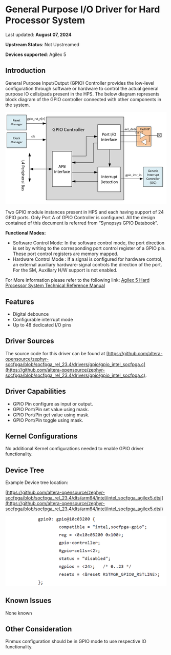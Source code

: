 # **General Purpose I/O Driver for Hard Processor System**

Last updated: **August 07, 2024** 

**Upstream Status**: Not Upstreamed

**Devices supported**: Agilex 5

## **Introduction**

General Purpose Input/Output (GPIO) Controller provides the low-level configuration through software or hardware to control the actual general purpose IO cells/pads present in the HPS. 
The below diagram represents block diagram of the GPIO controller connected with other components in the system.

![gpio_diagram](images/gpio_diagram.png)

Two GPIO module instances present in HPS and each having support of 24 GPIO ports. Only Port A of GPIO Controller is configured.
All the design contained of this document is referred from “Synopsys GPIO Databook”.

**Functional Modes:**

* Software Control Mode: In the software control mode, the port direction is set by writing to the corresponding port control register of a GPIO pin. These port control registers are memory mapped.
* Hardware Control Mode : If a signal is configured for hardware control, an external auxiliary hardware-signal controls the direction of the port. For the SM, Auxiliary H/W support is not enabled.

For More information please refer to the following link:
[Agilex 5 Hard Processor System Technical Reference Manual](https://www.intel.com/content/www/us/en/docs/programmable/814346)

## **Features**

* Digital debounce
* Configurable interrupt mode
* Up to 48 dedicated I/O pins

## **Driver Sources**

The source code for this driver can be found at [https://github.com/altera-opensource/zephyr-socfpga/blob/socfpga_rel_23.4/drivers/gpio/gpio_intel_socfpga.c](https://github.com/altera-opensource/zephyr-socfpga/blob/socfpga_rel_23.4/drivers/gpio/gpio_intel_socfpga.c).

## **Driver Capabilities**

* GPIO Pin configure as input or output.
* GPIO Port/Pin set value using mask.
* GPIO Port/Pin get value using mask.
* GPIO Port/Pin toggle using mask.


## **Kernel Configurations**

No additional Kernel configurations needed to enable GPIO driver functionality.

## **Device Tree**

Example Device tree location:

[https://github.com/altera-opensource/zephyr-socfpga/blob/socfpga_rel_23.4/dts/arm64/intel/intel_socfpga_agilex5.dtsi](https://github.com/altera-opensource/zephyr-socfpga/blob/socfpga_rel_23.4/dts/arm64/intel/intel_socfpga_agilex5.dtsi)

![gpio_device_tree](images/gpio_device_tree.png)

## **Known Issues**

None known

## **Other Consideration**

Pinmux configuration should be in GPIO mode to use respective IO functionality.
